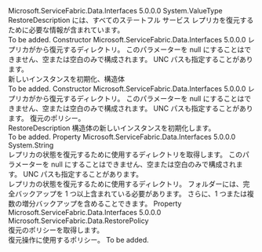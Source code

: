 <Type Name="RestoreDescription" FullName="Microsoft.ServiceFabric.Data.RestoreDescription">
  <TypeSignature Language="C#" Value="public struct RestoreDescription" />
  <TypeSignature Language="ILAsm" Value=".class public sequential ansi sealed beforefieldinit RestoreDescription extends System.ValueType" />
  <TypeSignature Language="DocId" Value="T:Microsoft.ServiceFabric.Data.RestoreDescription" />
  <TypeSignature Language="VB.NET" Value="Public Structure RestoreDescription" />
  <TypeSignature Language="F#" Value="type RestoreDescription = struct" />
  <AssemblyInfo>
    <AssemblyName>Microsoft.ServiceFabric.Data.Interfaces</AssemblyName>
    <AssemblyVersion>5.0.0.0</AssemblyVersion>
  </AssemblyInfo>
  <Base>
    <BaseTypeName>System.ValueType</BaseTypeName>
  </Base>
  <Interfaces />
  <Docs>
    <summary>
            RestoreDescription には、すべてのステートフル サービス レプリカを復元するために必要な情報が含まれています。 
            </summary>
    <remarks>To be added.</remarks>
  </Docs>
  <Members>
    <Member MemberName=".ctor">
      <MemberSignature Language="C#" Value="public RestoreDescription (string backupFolderPath);" />
      <MemberSignature Language="ILAsm" Value=".method public hidebysig specialname rtspecialname instance void .ctor(string backupFolderPath) cil managed" />
      <MemberSignature Language="DocId" Value="M:Microsoft.ServiceFabric.Data.RestoreDescription.#ctor(System.String)" />
      <MemberSignature Language="VB.NET" Value="Public Sub New (backupFolderPath As String)" />
      <MemberSignature Language="F#" Value="new Microsoft.ServiceFabric.Data.RestoreDescription : string -&gt; Microsoft.ServiceFabric.Data.RestoreDescription" Usage="new Microsoft.ServiceFabric.Data.RestoreDescription backupFolderPath" />
      <MemberType>Constructor</MemberType>
      <AssemblyInfo>
        <AssemblyName>Microsoft.ServiceFabric.Data.Interfaces</AssemblyName>
        <AssemblyVersion>5.0.0.0</AssemblyVersion>
      </AssemblyInfo>
      <Parameters>
        <Parameter Name="backupFolderPath" Type="System.String" />
      </Parameters>
      <Docs>
        <param name="backupFolderPath">
            レプリカがから復元するディレクトリ。
            このパラメーターを null にすることはできません、空または空白のみで構成されます。 UNC パスも指定することがあります。
            </param>
        <summary>
            新しいインスタンスを初期化、<cref name="RestoreDescription" />構造体
            </summary>
        <remarks>To be added.</remarks>
      </Docs>
    </Member>
    <Member MemberName=".ctor">
      <MemberSignature Language="C#" Value="public RestoreDescription (string backupFolderPath, Microsoft.ServiceFabric.Data.RestorePolicy restorePolicy);" />
      <MemberSignature Language="ILAsm" Value=".method public hidebysig specialname rtspecialname instance void .ctor(string backupFolderPath, valuetype Microsoft.ServiceFabric.Data.RestorePolicy restorePolicy) cil managed" />
      <MemberSignature Language="DocId" Value="M:Microsoft.ServiceFabric.Data.RestoreDescription.#ctor(System.String,Microsoft.ServiceFabric.Data.RestorePolicy)" />
      <MemberSignature Language="F#" Value="new Microsoft.ServiceFabric.Data.RestoreDescription : string * Microsoft.ServiceFabric.Data.RestorePolicy -&gt; Microsoft.ServiceFabric.Data.RestoreDescription" Usage="new Microsoft.ServiceFabric.Data.RestoreDescription (backupFolderPath, restorePolicy)" />
      <MemberType>Constructor</MemberType>
      <AssemblyInfo>
        <AssemblyName>Microsoft.ServiceFabric.Data.Interfaces</AssemblyName>
        <AssemblyVersion>5.0.0.0</AssemblyVersion>
      </AssemblyInfo>
      <Parameters>
        <Parameter Name="backupFolderPath" Type="System.String" />
        <Parameter Name="restorePolicy" Type="Microsoft.ServiceFabric.Data.RestorePolicy" />
      </Parameters>
      <Docs>
        <param name="backupFolderPath">
            レプリカがから復元するディレクトリ。
            このパラメーターを null にすることはできません、空または空白のみで構成されます。 UNC パスも指定することがあります。
            </param>
        <param name="restorePolicy">復元のポリシー。</param>
        <summary>
            RestoreDescription 構造体の新しいインスタンスを初期化します。
            </summary>
        <remarks>To be added.</remarks>
      </Docs>
    </Member>
    <Member MemberName="BackupFolderPath">
      <MemberSignature Language="C#" Value="public string BackupFolderPath { get; }" />
      <MemberSignature Language="ILAsm" Value=".property instance string BackupFolderPath" />
      <MemberSignature Language="DocId" Value="P:Microsoft.ServiceFabric.Data.RestoreDescription.BackupFolderPath" />
      <MemberSignature Language="VB.NET" Value="Public ReadOnly Property BackupFolderPath As String" />
      <MemberSignature Language="F#" Value="member this.BackupFolderPath : string" Usage="Microsoft.ServiceFabric.Data.RestoreDescription.BackupFolderPath" />
      <MemberType>Property</MemberType>
      <AssemblyInfo>
        <AssemblyName>Microsoft.ServiceFabric.Data.Interfaces</AssemblyName>
        <AssemblyVersion>5.0.0.0</AssemblyVersion>
      </AssemblyInfo>
      <ReturnValue>
        <ReturnType>System.String</ReturnType>
      </ReturnValue>
      <Docs>
        <summary>
            レプリカの状態を復元するために使用するディレクトリを取得します。
            このパラメーターを null にすることはできません、空または空白のみで構成されます。 UNC パスも指定することがあります。
            </summary>
        <value>
            レプリカの状態を復元するために使用するディレクトリ。
            </value>
        <remarks>
            フォルダーには、完全バックアップを 1 つ以上含まれている必要があります。
            さらに、1 つまたは複数の増分バックアップを含めることできます。
            </remarks>
      </Docs>
    </Member>
    <Member MemberName="Policy">
      <MemberSignature Language="C#" Value="public Microsoft.ServiceFabric.Data.RestorePolicy Policy { get; }" />
      <MemberSignature Language="ILAsm" Value=".property instance valuetype Microsoft.ServiceFabric.Data.RestorePolicy Policy" />
      <MemberSignature Language="DocId" Value="P:Microsoft.ServiceFabric.Data.RestoreDescription.Policy" />
      <MemberSignature Language="VB.NET" Value="Public ReadOnly Property Policy As RestorePolicy" />
      <MemberSignature Language="F#" Value="member this.Policy : Microsoft.ServiceFabric.Data.RestorePolicy" Usage="Microsoft.ServiceFabric.Data.RestoreDescription.Policy" />
      <MemberType>Property</MemberType>
      <AssemblyInfo>
        <AssemblyName>Microsoft.ServiceFabric.Data.Interfaces</AssemblyName>
        <AssemblyVersion>5.0.0.0</AssemblyVersion>
      </AssemblyInfo>
      <ReturnValue>
        <ReturnType>Microsoft.ServiceFabric.Data.RestorePolicy</ReturnType>
      </ReturnValue>
      <Docs>
        <summary>
            復元のポリシーを取得します。
            </summary>
        <value>
            復元操作に使用するポリシー。
            </value>
        <remarks>To be added.</remarks>
      </Docs>
    </Member>
  </Members>
</Type>